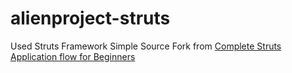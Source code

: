 # alienproject-struts
Used Struts Framework
Simple Source Fork from [Complete Struts Application flow for Beginners](https://www.youtube.com/watch?v=CHmYSbwI5WQ)
